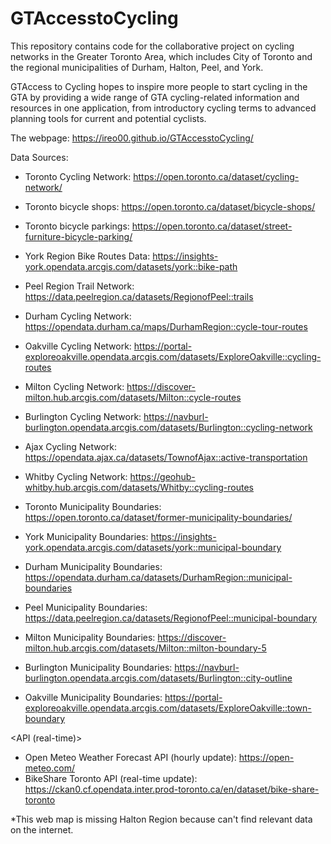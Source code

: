 # GTAccesstoCycling

This repository contains code for the collaborative project on cycling networks in the Greater Toronto Area, which includes City of Toronto and the regional municipalities of Durham, Halton, Peel, and York.

GTAccess to Cycling hopes to inspire more people to start cycling in the GTA by providing a wide range of GTA cycling-related information and resources in one application, from introductory cycling terms to advanced planning tools for current and potential cyclists.

The webpage: https://ireo00.github.io/GTAccesstoCycling/

Data Sources:
<Static>
- Toronto Cycling Network: https://open.toronto.ca/dataset/cycling-network/
- Toronto bicycle shops: https://open.toronto.ca/dataset/bicycle-shops/
- Toronto bicycle parkings: https://open.toronto.ca/dataset/street-furniture-bicycle-parking/
- York Region Bike Routes Data: https://insights-york.opendata.arcgis.com/datasets/york::bike-path
- Peel Region Trail Network: https://data.peelregion.ca/datasets/RegionofPeel::trails
- Durham Cycling Network: https://opendata.durham.ca/maps/DurhamRegion::cycle-tour-routes
- Oakville Cycling Network: https://portal-exploreoakville.opendata.arcgis.com/datasets/ExploreOakville::cycling-routes
- Milton Cycling Network: https://discover-milton.hub.arcgis.com/datasets/Milton::cycle-routes
- Burlington Cycling Network: https://navburl-burlington.opendata.arcgis.com/datasets/Burlington::cycling-network
- Ajax Cycling Network: https://opendata.ajax.ca/datasets/TownofAjax::active-transportation
- Whitby Cycling Network: https://geohub-whitby.hub.arcgis.com/datasets/Whitby::cycling-routes

- Toronto Municipality Boundaries: https://open.toronto.ca/dataset/former-municipality-boundaries/
- York Municipality Boundaries: https://insights-york.opendata.arcgis.com/datasets/york::municipal-boundary
- Durham Municipality Boundaries: https://opendata.durham.ca/datasets/DurhamRegion::municipal-boundaries
- Peel Municipality Boundaries: https://data.peelregion.ca/datasets/RegionofPeel::municipal-boundary
- Milton Municipality Boundaries: https://discover-milton.hub.arcgis.com/datasets/Milton::milton-boundary-5
- Burlington Municipality Boundaries: https://navburl-burlington.opendata.arcgis.com/datasets/Burlington::city-outline
- Oakville Municipality Boundaries: https://portal-exploreoakville.opendata.arcgis.com/datasets/ExploreOakville::town-boundary

<API (real-time)>
- Open Meteo Weather Forecast API (hourly update): https://open-meteo.com/
- BikeShare Toronto API (real-time update): https://ckan0.cf.opendata.inter.prod-toronto.ca/en/dataset/bike-share-toronto

*This web map is missing Halton Region because can't find relevant data on the internet.